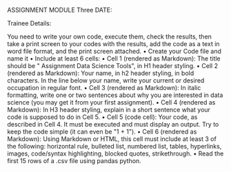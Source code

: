ASSIGNMENT MODULE Three		DATE: 

Trainee Details:

You need to write your own code, execute them, check the results, then take a print screen to your codes with the results, add the code as a text in word file format, and the print screen attached.
•	Create your Code file and name it
•	Include at least 6 cells:
•	Cell 1 (rendered as Markdown): The title should be " Assignment Data Science Tools", in H1 header styling.
•	Cell 2 (rendered as Markdown): Your name, in h2 header styling, in bold characters. In the line below your name, write your current or desired occupation in regular font.
•	Cell 3 (rendered as Markdown): In italic formatting, write one or two sentences about why you are interested in data science (you may get it from your first assignment). 
•	Cell 4 (rendered as Markdown): In H3 header styling, explain in a short sentence what your code is supposed to do in Cell 5.
•	Cell 5 (code cell): Your code, as described in Cell 4. It must be executed and must display an output. Try to keep the code simple (it can even be "1 + 1").
•	Cell 6 (rendered as Markdown): Using Markdown or HTML, this cell must include at least 3 of the following: horizontal rule, bulleted list, numbered list, tables, hyperlinks, images, code/syntax highlighting, blocked quotes, strikethrough.
•	Read the first 15 rows of a .csv file using pandas python.
